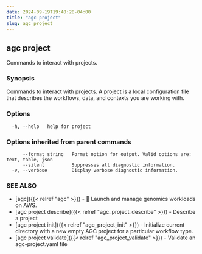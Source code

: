 ```yaml
---
date: 2024-09-19T19:40:28-04:00
title: "agc project"
slug: agc_project
---
```

## agc project

Commands to interact with projects.

### Synopsis

Commands to interact with projects.
A project is a local configuration file that describes the workflows, data,
and contexts you are working with.

### Options

```
  -h, --help   help for project
```

### Options inherited from parent commands

```
      --format string   Format option for output. Valid options are: text, table, json
      --silent          Suppresses all diagnostic information.
  -v, --verbose         Display verbose diagnostic information.
```

### SEE ALSO

* [agc]({{< relref "agc" >}})	 - 🧬 Launch and manage genomics workloads on AWS.
* [agc project describe]({{< relref "agc_project_describe" >}})	 - Describe a project
* [agc project init]({{< relref "agc_project_init" >}})	 - Initialize current directory with a new empty AGC project for a particular workflow type.
* [agc project validate]({{< relref "agc_project_validate" >}})	 - Validate an agc-project.yaml file

